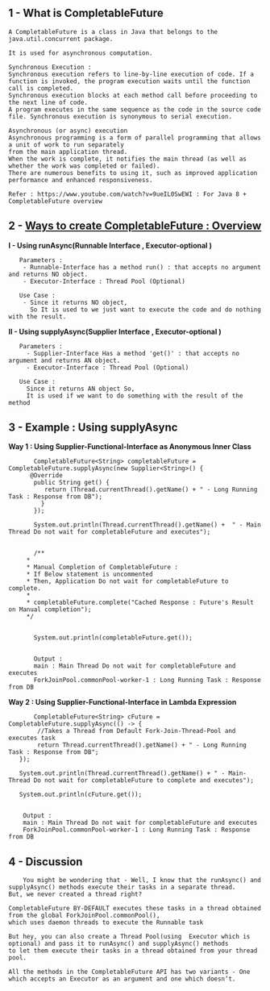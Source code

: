 
## 1 - What is CompletableFuture

	A CompletableFuture is a class in Java that belongs to the java.util.concurrent package.
     
	It is used for asynchronous computation.
	
	Synchronous Execution : 
	Synchronous execution refers to line-by-line execution of code. If a function is invoked, the program execution waits until the function call is completed. 
	Synchronous execution blocks at each method call before proceeding to the next line of code. 
	A program executes in the same sequence as the code in the source code file. Synchronous execution is synonymous to serial execution.
		
	Asynchronous (or async) execution 
	Asynchronous programming is a form of parallel programming that allows a unit of work to run separately 
	from the main application thread. 
	When the work is complete, it notifies the main thread (as well as whether the work was completed or failed). 
	There are numerous benefits to using it, such as improved application performance and enhanced responsiveness.
	
	Refer : https://www.youtube.com/watch?v=9ueIL0SwEWI : For Java 8 + CompletableFuture overview


## 2 - [Ways to create CompletableFuture : Overview](https://www.callicoder.com/java-8-completablefuture-tutorial/)


**I - Using runAsync(Runnable Interface , Executor-optional )**

	   Parameters : 
	    - Runnable-Interface has a method run() : that accepts no argument and returns NO object.
	    - Executor-Interface : Thread Pool (Optional)
	    
	   Use Case :
	    - Since it returns NO object, 
	      So It is used to we just want to execute the code and do nothing with the result.


**II - Using supplyAsync(Supplier Interface , Executor-optional )**

	   Parameters :
	     - Supplier-Interface Has a method 'get()' : that accepts no  argument and returns AN object.
	     - Executor-Interface : Thread Pool (Optional)
	     
	   Use Case : 
	     Since it returns AN object So, 
	     It is used if we want to do something with the result of the method


## 3 -  Example : Using supplyAsync 


 **Way 1 : Using Supplier-Functional-Interface as Anonymous Inner Class**
 
    
	       CompletableFuture<String> completableFuture = CompletableFuture.supplyAsync(new Supplier<String>() {
		  @Override
		   public String get() {
			  return (Thread.currentThread().getName() + " - Long Running Task : Response from DB");
			 }
	       });

	       System.out.println(Thread.currentThread().getName() +  " - Main Thread Do not wait for completableFuture and executes");


	       /**
		 * 
		 * Manual Completion of CompletableFuture : 
		 * If Below statement is uncommented
		 * Then, Application Do not wait for completableFuture to complete.
		 * 
		 * completableFuture.complete("Cached Response : Future's Result on Manual completion");  
		 */	


	       System.out.println(completableFuture.get());

	   
	       Output : 
	       main : Main Thread Do not wait for completableFuture and executes
	       ForkJoinPool.commonPool-worker-1 : Long Running Task : Response from DB


 **Way 2 : Using Supplier-Functional-Interface in Lambda Expression**
 
 
           CompletableFuture<String> cFuture = CompletableFuture.supplyAsync(() -> {
			//Takes a Thread from Default Fork-Join-Thread-Pool and executes task
			return Thread.currentThread().getName() + " - Long Running Task : Response from DB";
	   });

	   System.out.println(Thread.currentThread().getName() + " - Main-Thread Do not wait for completableFuture to complete and executes");

	   System.out.println(cFuture.get());
	    
	    
	    Output : 
	    main : Main Thread Do not wait for completableFuture and executes
	    ForkJoinPool.commonPool-worker-1 : Long Running Task : Response from DB
		
		
## 4 - Discussion

        You might be wondering that - Well, I know that the runAsync() and supplyAsync() methods execute their tasks in a separate thread. 
	But, we never created a thread right?

	CompletableFuture BY-DEFAULT executes these tasks in a thread obtained from the global ForkJoinPool.commonPool(),
	which uses daemon threads to execute the Runnable task

	But hey, you can also create a Thread Pool(using  Executor which is optional) and pass it to runAsync() and supplyAsync() methods 
	to let them execute their tasks in a thread obtained from your thread pool.

	All the methods in the CompletableFuture API has two variants - One which accepts an Executor as an argument and one which doesn’t.
